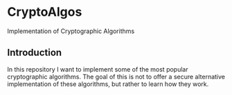 # CryptoAlgos
Implementation of Cryptographic Algorithms


## Introduction
In this repository I want to implement some of the most popular cryptographic algorithms. The goal of this is not to offer a secure alternative implementation of these algorithms, but rather to learn how they work.
